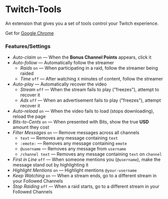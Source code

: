 # Twitch-Tools

An extension that gives you a set of tools control your Twitch experience.

Get for [Google Chrome](https://chrome.google.com/webstore/detail/twitch-tools/fcfodihfdbiiogppbnhabkigcdhkhdjd)

### Features/Settings

- *Auto-claim* `on` &mdash; When the **Bonus Channel Points** appears, click it
- *Auto-follow* &mdash; Automatically follow the streamer
    - *Raids* `on` &mdash; When participating in a raid, follow the streamer being raided
    - *Time* `off` &mdash; After watching `X` minutes of content, follow the streamer
- *Auto-play* &mdash; Automatically recover the video
    - *Stream* `off` &mdash; When the stream fails to play ("freezes"), attempt to recover it
    - *Ads* `off` &mdash; When an advertisement fails to play ("freezes"), attempt recover it
- *Auto-reload* `on` &mdash; When the video fails to load (stops downloading), reload the page
- *Bits-to-Cents* `on` &mdash; When presented with Bits, show the true <b>USD</b> amount they cost
- *Filter Messages* `on` &mdash; Remove messages across all channels
    - `text` &mdash; Removes any message containing `text`
    - `:emote:` &mdash; Removes any message containing `emote`
    - `@username` &mdash; Removes any message from `username`
    - `/channel text` &mdash; Removes any message containing `text` on `channel`
- *First in Line* `off` &mdash; When someone mentions you (`@username`), make the message stand out by highlighting it
- *Highlight Mentions* `on` &mdash; Highlight mentions `@your-username`
- *Keep Watching* `on` &mdash; When a stream ends, go to a different stream in your Followed Channels
- *Stop Raiding* `off` &mdash; When a raid starts, go to a different stream in your Followed Channels
